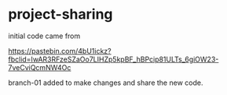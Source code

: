 # project-sharing

initial code came from

https://pastebin.com/4bU1ickz?fbclid=IwAR3RFzeSZaOo7LIHZp5kpBF_hBPcip81ULTs_6giOW23-7veCviQcmNW4Oc

branch-01 added to make changes and share the new code.
